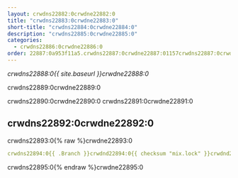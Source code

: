 ```yaml
---
layout: crwdns22882:0crwdne22882:0
title: "crwdns22883:0crwdne22883:0"
short-title: "crwdns22884:0crwdne22884:0"
description: "crwdns22885:0crwdne22885:0"
categories:
  - crwdns22886:0crwdne22886:0
order: 22887:0a953f11a5.crwdns22887:0crwdne22887:01157crwdns22887:0crwdne22887:070crwdns22887:0crwdne22887:0
---
```

*crwdns22888:0{{ site.baseurl }}crwdne22888:0*

crwdns22889:0crwdne22889:0

crwdns22890:0crwdne22890:0 crwdns22891:0crwdne22891:0

## crwdns22892:0crwdne22892:0

crwdns22893:0{% raw %}crwdne22893:0

```yaml
crwdns22894:0{{ .Branch }}crwdnd22894:0{{ checksum "mix.lock" }}crwdnd22894:0{{ .Branch }}crwdnd22894:0{{ .Branch }}crwdnd22894:0{{ .Branch }}crwdnd22894:0{{ checksum "mix.lock" }}crwdnd22894:0{{ .Branch }}crwdnd22894:0{{ .Branch }}crwdne22894:0
```

crwdns22895:0{% endraw %}crwdne22895:0